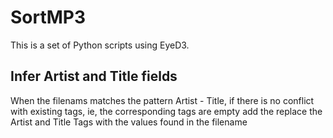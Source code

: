 # SortMP3 #

This is a set of Python scripts using EyeD3.

## Infer Artist and Title fields

When the filenams matches the pattern Artist - Title,
if there is no conflict with existing tags, ie, the corresponding tags are empty
add the replace the Artist and Title Tags with the values found in the filename




